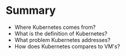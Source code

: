 # Summary

* Where Kubernetes comes from?
* What is the definition of Kubernetes?
* What problem Kubernetes addresses?
* How does Kubernetes compares to VM's?